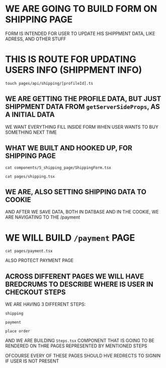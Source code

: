 # WE ARE GOING TO BUILD FORM ON SHIPPING PAGE

FORM IS INTENDED FOR USER TO UPDATE HIS SHIPPMENT DATA, LIKE ADRESS, AND OTHER STUFF

# THIS IS ROUTE FOR UPDATING USERS INFO (SHIPPMENT INFO)

```
touch pages/api/shipping/[profileId].ts
```

## WE ARE GETTING THE PROFILE DATA, BUT JUST SHIPPMENT DATA FROM `getServerSideProps`, AS A INITIAL DATA

WE WANT EVERYTHING FILL INSIDE FORM WHEN USER WANTS TO BUY SOMETHING NEXT TIME

## WHAT WE BUILT AND HOOKED UP, FOR SHIPPING PAGE

```
cat components/5_shipping_page/ShippingForm.tsx
```

```
cat pages/shipping.tsx
```

## WE ARE, ALSO SETTING SHIPPING DATA TO COOKIE

AND AFTER WE SAVE DATA, BOTH IN DATBASE AND IN THE COOKIE, WE ARE NAVIGATING TO THE /payment

# WE WILL BUILD `/payment` PAGE

```
cat pages/payment.tsx
```

ALSO PROTECT PAYMENT PAGE

## ACROSS DIFFERENT PAGES WE WILL HAVE BREDCRUMS TO DESCRIBE WHERE IS USER IN CHECKOUT STEPS

WE ARE HAVING 3 DIFFERENT STEPS:

`shipping`

`payment`

`place order`

AND WE ARE BUILDING `Steps.tsx` COMPONENT THAT IS GOING TO BE RENDERED ON THRE PAGES REPRESENTED BY MENTIONED STEPS

OFCOURSE EVERY OF THESE PAGES SHOULD HVE REDRECTS TO SIGNIN IF USER IS NOT PRESENT

